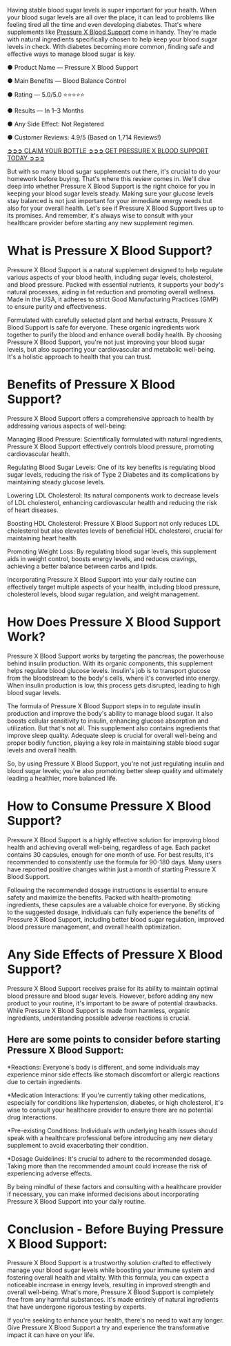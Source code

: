 Having stable blood sugar levels is super important for your health. When your blood sugar levels are all over the place, it can lead to problems like feeling tired all the time and even developing diabetes. That's where supplements like [Pressure X Blood Support](https://www.facebook.com/pressurexbloodsupports) come in handy. They're made with natural ingredients specifically chosen to help keep your blood sugar levels in check. With diabetes becoming more common, finding safe and effective ways to manage blood sugar is key.

● Product Name — Pressure X Blood Support

● Main Benefits — Blood Balance Control

● Rating — 5.0/5.0 ⭐⭐⭐⭐⭐

● Results — In 1–3 Months

● Any Side Effect: Not Registered

● Customer Reviews: 4.9/5 (Based on 1,714 Reviews!)‍

‍[➲➲➲ CLAIM YOUR BOTTLE ➲➲➲ GET PRESSURE X BLOOD SUPPORT TODAY ➲➲➲](https://atozsupplement.com/pressure-x-blood-support/)

But with so many blood sugar supplements out there, it's crucial to do your homework before buying. That's where this review comes in. We'll dive deep into whether Pressure X Blood Support is the right choice for you in keeping your blood sugar levels steady. Making sure your glucose levels stay balanced is not just important for your immediate energy needs but also for your overall health. Let's see if Pressure X Blood Support lives up to its promises. And remember, it's always wise to consult with your healthcare provider before starting any new supplement regimen.

# What is Pressure X Blood Support?

Pressure X Blood Support is a natural supplement designed to help regulate various aspects of your blood health, including sugar levels, cholesterol, and blood pressure. Packed with essential nutrients, it supports your body's natural processes, aiding in fat reduction and promoting overall wellness. Made in the USA, it adheres to strict Good Manufacturing Practices (GMP) to ensure purity and effectiveness.

Formulated with carefully selected plant and herbal extracts, Pressure X Blood Support is safe for everyone. These organic ingredients work together to purify the blood and enhance overall bodily health. By choosing Pressure X Blood Support, you're not just improving your blood sugar levels, but also supporting your cardiovascular and metabolic well-being. It's a holistic approach to health that you can trust.

# Benefits of Pressure X Blood Support?

Pressure X Blood Support offers a comprehensive approach to health by addressing various aspects of well-being:

Managing Blood Pressure: Scientifically formulated with natural ingredients, Pressure X Blood Support effectively controls blood pressure, promoting cardiovascular health.

Regulating Blood Sugar Levels: One of its key benefits is regulating blood sugar levels, reducing the risk of Type 2 Diabetes and its complications by maintaining steady glucose levels.

Lowering LDL Cholesterol: Its natural components work to decrease levels of LDL cholesterol, enhancing cardiovascular health and reducing the risk of heart diseases.

Boosting HDL Cholesterol: Pressure X Blood Support not only reduces LDL cholesterol but also elevates levels of beneficial HDL cholesterol, crucial for maintaining heart health.

Promoting Weight Loss: By regulating blood sugar levels, this supplement aids in weight control, boosts energy levels, and reduces cravings, achieving a better balance between carbs and lipids.

Incorporating Pressure X Blood Support into your daily routine can effectively target multiple aspects of your health, including blood pressure, cholesterol levels, blood sugar regulation, and weight management.

# How Does Pressure X Blood Support Work?

Pressure X Blood Support works by targeting the pancreas, the powerhouse behind insulin production. With its organic components, this supplement helps regulate blood glucose levels. Insulin's job is to transport glucose from the bloodstream to the body's cells, where it's converted into energy. When insulin production is low, this process gets disrupted, leading to high blood sugar levels.

The formula of Pressure X Blood Support steps in to regulate insulin production and improve the body's ability to manage blood sugar. It also boosts cellular sensitivity to insulin, enhancing glucose absorption and utilization. But that's not all. This supplement also contains ingredients that improve sleep quality. Adequate sleep is crucial for overall well-being and proper bodily function, playing a key role in maintaining stable blood sugar levels and overall health.

So, by using Pressure X Blood Support, you're not just regulating insulin and blood sugar levels; you're also promoting better sleep quality and ultimately leading a healthier, more balanced life.

# How to Consume Pressure X Blood Support?

Pressure X Blood Support is a highly effective solution for improving blood health and achieving overall well-being, regardless of age. Each packet contains 30 capsules, enough for one month of use. For best results, it's recommended to consistently use the formula for 90-180 days. Many users have reported positive changes within just a month of starting Pressure X Blood Support.

Following the recommended dosage instructions is essential to ensure safety and maximize the benefits. Packed with health-promoting ingredients, these capsules are a valuable choice for everyone. By sticking to the suggested dosage, individuals can fully experience the benefits of Pressure X Blood Support, including better blood sugar regulation, improved blood pressure management, and overall health optimization.

# Any Side Effects of Pressure X Blood Support?

Pressure X Blood Support receives praise for its ability to maintain optimal blood pressure and blood sugar levels. However, before adding any new product to your routine, it's important to be aware of potential drawbacks. While Pressure X Blood Support is made from harmless, organic ingredients, understanding possible adverse reactions is crucial.

## Here are some points to consider before starting Pressure X Blood Support:

*Reactions: Everyone's body is different, and some individuals may experience minor side effects like stomach discomfort or allergic reactions due to certain ingredients.

*Medication Interactions: If you're currently taking other medications, especially for conditions like hypertension, diabetes, or high cholesterol, it's wise to consult your healthcare provider to ensure there are no potential drug interactions.

*Pre-existing Conditions: Individuals with underlying health issues should speak with a healthcare professional before introducing any new dietary supplement to avoid exacerbating their condition.

*Dosage Guidelines: It's crucial to adhere to the recommended dosage. Taking more than the recommended amount could increase the risk of experiencing adverse effects.

By being mindful of these factors and consulting with a healthcare provider if necessary, you can make informed decisions about incorporating Pressure X Blood Support into your daily routine.

# Conclusion - Before Buying Pressure X Blood Support:

Pressure X Blood Support is a trustworthy solution crafted to effectively manage your blood sugar levels while boosting your immune system and fostering overall health and vitality. With this formula, you can expect a noticeable increase in energy levels, resulting in improved strength and overall well-being. What's more, Pressure X Blood Support is completely free from any harmful substances. It's made entirely of natural ingredients that have undergone rigorous testing by experts.

If you're seeking to enhance your health, there's no need to wait any longer. Give Pressure X Blood Support a try and experience the transformative impact it can have on your life.

